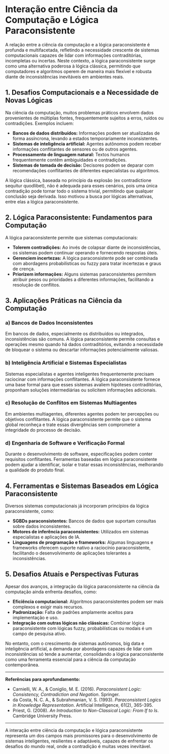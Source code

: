 # Interação entre Ciência da Computação e Lógica Paraconsistente

A relação entre a ciência da computação e a lógica paraconsistente é profunda e multifacetada, refletindo a necessidade crescente de sistemas computacionais capazes de lidar com informações contraditórias, incompletas ou incertas. Neste contexto, a lógica paraconsistente surge como uma alternativa poderosa à lógica clássica, permitindo que computadores e algoritmos operem de maneira mais flexível e robusta diante de inconsistências inevitáveis em ambientes reais.

## 1. Desafios Computacionais e a Necessidade de Novas Lógicas

Na ciência da computação, muitos problemas práticos envolvem dados provenientes de múltiplas fontes, frequentemente sujeitos a erros, ruídos ou contradições. Exemplos incluem:

- **Bancos de dados distribuídos:** Informações podem ser atualizadas de forma assíncrona, levando a estados temporariamente inconsistentes.
- **Sistemas de inteligência artificial:** Agentes autônomos podem receber informações conflitantes de sensores ou de outros agentes.
- **Processamento de linguagem natural:** Textos humanos frequentemente contêm ambiguidades e contradições.
- **Sistemas de tomada de decisão:** Decisores podem se deparar com recomendações conflitantes de diferentes especialistas ou algoritmos.

A lógica clássica, baseada no princípio da explosão (ex contradictione sequitur quodlibet), não é adequada para esses cenários, pois uma única contradição pode tornar todo o sistema trivial, permitindo que qualquer conclusão seja derivada. Isso motivou a busca por lógicas alternativas, entre elas a lógica paraconsistente.

## 2. Lógica Paraconsistente: Fundamentos para Computação

A lógica paraconsistente permite que sistemas computacionais:

- **Tolerem contradições:** Ao invés de colapsar diante de inconsistências, os sistemas podem continuar operando e fornecendo respostas úteis.
- **Gerenciem incertezas:** A lógica paraconsistente pode ser combinada com abordagens probabilísticas ou fuzzy para tratar incertezas e graus de crença.
- **Priorizem informações:** Alguns sistemas paraconsistentes permitem atribuir pesos ou prioridades a diferentes informações, facilitando a resolução de conflitos.

## 3. Aplicações Práticas na Ciência da Computação

### a) Bancos de Dados Inconsistentes

Em bancos de dados, especialmente os distribuídos ou integrados, inconsistências são comuns. A lógica paraconsistente permite consultas e operações mesmo quando há dados contraditórios, evitando a necessidade de bloquear o sistema ou descartar informações potencialmente valiosas.

### b) Inteligência Artificial e Sistemas Especialistas

Sistemas especialistas e agentes inteligentes frequentemente precisam raciocinar com informações conflitantes. A lógica paraconsistente fornece uma base formal para que esses sistemas avaliem hipóteses contraditórias, proponham soluções intermediárias ou solicitem informações adicionais.

### c) Resolução de Conflitos em Sistemas Multiagentes

Em ambientes multiagentes, diferentes agentes podem ter percepções ou objetivos conflitantes. A lógica paraconsistente permite que o sistema global reconheça e trate essas divergências sem comprometer a integridade do processo de decisão.

### d) Engenharia de Software e Verificação Formal

Durante o desenvolvimento de software, especificações podem conter requisitos conflitantes. Ferramentas baseadas em lógica paraconsistente podem ajudar a identificar, isolar e tratar essas inconsistências, melhorando a qualidade do produto final.

## 4. Ferramentas e Sistemas Baseados em Lógica Paraconsistente

Diversos sistemas computacionais já incorporam princípios da lógica paraconsistente, como:

- **SGBDs paraconsistentes:** Bancos de dados que suportam consultas sobre dados inconsistentes.
- **Motores de inferência paraconsistentes:** Utilizados em sistemas especialistas e aplicações de IA.
- **Linguagens de programação e frameworks:** Algumas linguagens e frameworks oferecem suporte nativo a raciocínio paraconsistente, facilitando o desenvolvimento de aplicações tolerantes a inconsistências.

## 5. Desafios Atuais e Perspectivas Futuras

Apesar dos avanços, a integração da lógica paraconsistente na ciência da computação ainda enfrenta desafios, como:

- **Eficiência computacional:** Algoritmos paraconsistentes podem ser mais complexos e exigir mais recursos.
- **Padronização:** Falta de padrões amplamente aceitos para implementação e uso.
- **Integração com outras lógicas não clássicas:** Combinar lógica paraconsistente com lógicas fuzzy, probabilísticas ou modais é um campo de pesquisa ativo.

No entanto, com o crescimento de sistemas autônomos, big data e inteligência artificial, a demanda por abordagens capazes de lidar com inconsistências só tende a aumentar, consolidando a lógica paraconsistente como uma ferramenta essencial para a ciência da computação contemporânea.

___

**Referências para aprofundamento:**

- Carnielli, W. A., & Coniglio, M. E. (2016). *Paraconsistent Logic: Consistency, Contradiction and Negation*. Springer.
- da Costa, N. C. A., & Subrahmanian, V. S. (1993). *Paraconsistent Logics in Knowledge Representation*. Artificial Intelligence, 61(2), 365-395.
- Priest, G. (2008). *An Introduction to Non-Classical Logic: From If to Is*. Cambridge University Press.

___

A interação entre ciência da computação e lógica paraconsistente representa um dos campos mais promissores para o desenvolvimento de sistemas inteligentes, resilientes e adaptáveis, capazes de enfrentar os desafios do mundo real, onde a contradição é muitas vezes inevitável.